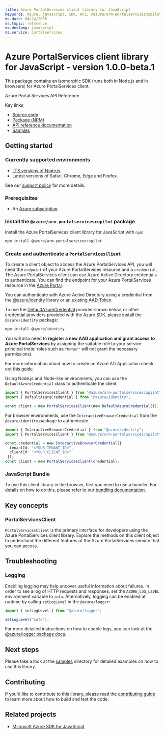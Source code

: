```yaml
---
title: Azure PortalServices client library for JavaScript
keywords: Azure, javascript, SDK, API, @azure/arm-portalservicescopilot, portalservices
ms.date: 04/24/2025
ms.topic: reference
ms.devlang: javascript
ms.service: portalservices
---
```

# Azure PortalServices client library for JavaScript - version 1.0.0-beta.1 


This package contains an isomorphic SDK (runs both in Node.js and in browsers) for Azure PortalServices client.

Azure Portal Services API Reference

Key links:

- [Source code](https://github.com/Azure/azure-sdk-for-js/tree/@azure/arm-portalservicescopilot_1.0.0-beta.1/sdk/portalservices/arm-portalservicescopilot)
- [Package (NPM)](https://www.npmjs.com/package/@azure/arm-portalservicescopilot)
- [API reference documentation](https://learn.microsoft.com/javascript/api/@azure/arm-portalservicescopilot?view=azure-node-preview)
- [Samples](https://github.com/Azure/azure-sdk-for-js/tree/@azure/arm-portalservicescopilot_1.0.0-beta.1/sdk/portalservices/arm-portalservicescopilot/samples)

## Getting started

### Currently supported environments

- [LTS versions of Node.js](https://github.com/nodejs/release#release-schedule)
- Latest versions of Safari, Chrome, Edge and Firefox.

See our [support policy](https://github.com/Azure/azure-sdk-for-js/blob/@azure/arm-portalservicescopilot_1.0.0-beta.1/SUPPORT.md) for more details.

### Prerequisites

- An [Azure subscription][azure_sub].

### Install the `@azure/arm-portalservicescopilot` package

Install the Azure PortalServices client library for JavaScript with `npm`:

```bash
npm install @azure/arm-portalservicescopilot
```

### Create and authenticate a `PortalServicesClient`

To create a client object to access the Azure PortalServices API, you will need the `endpoint` of your Azure PortalServices resource and a `credential`. The Azure PortalServices client can use Azure Active Directory credentials to authenticate.
You can find the endpoint for your Azure PortalServices resource in the [Azure Portal][azure_portal].

You can authenticate with Azure Active Directory using a credential from the [@azure/identity][azure_identity] library or [an existing AAD Token](https://github.com/Azure/azure-sdk-for-js/blob/@azure/arm-portalservicescopilot_1.0.0-beta.1/sdk/identity/identity/samples/AzureIdentityExamples.md#authenticating-with-a-pre-fetched-access-token).

To use the [DefaultAzureCredential][defaultazurecredential] provider shown below, or other credential providers provided with the Azure SDK, please install the `@azure/identity` package:

```bash
npm install @azure/identity
```

You will also need to **register a new AAD application and grant access to Azure PortalServices** by assigning the suitable role to your service principal (note: roles such as `"Owner"` will not grant the necessary permissions).

For more information about how to create an Azure AD Application check out [this guide](https://learn.microsoft.com/azure/active-directory/develop/howto-create-service-principal-portal).

Using Node.js and Node-like environments, you can use the `DefaultAzureCredential` class to authenticate the client.

```ts snippet:ReadmeSampleCreateClient_Node
import { PortalServicesClient } from "@azure/arm-portalservicescopilot";
import { DefaultAzureCredential } from "@azure/identity";

const client = new PortalServicesClient(new DefaultAzureCredential());
```

For browser environments, use the `InteractiveBrowserCredential` from the `@azure/identity` package to authenticate.

```ts snippet:ReadmeSampleCreateClient_Browser
import { InteractiveBrowserCredential } from "@azure/identity";
import { PortalServicesClient } from "@azure/arm-portalservicescopilot";

const credential = new InteractiveBrowserCredential({
  tenantId: "<YOUR_TENANT_ID>",
  clientId: "<YOUR_CLIENT_ID>"
 });
const client = new PortalServicesClient(credential);
```


### JavaScript Bundle
To use this client library in the browser, first you need to use a bundler. For details on how to do this, please refer to our [bundling documentation](https://aka.ms/AzureSDKBundling).

## Key concepts

### PortalServicesClient

`PortalServicesClient` is the primary interface for developers using the Azure PortalServices client library. Explore the methods on this client object to understand the different features of the Azure PortalServices service that you can access.

## Troubleshooting

### Logging

Enabling logging may help uncover useful information about failures. In order to see a log of HTTP requests and responses, set the `AZURE_LOG_LEVEL` environment variable to `info`. Alternatively, logging can be enabled at runtime by calling `setLogLevel` in the `@azure/logger`:

```ts snippet:SetLogLevel
import { setLogLevel } from "@azure/logger";

setLogLevel("info");
```

For more detailed instructions on how to enable logs, you can look at the [@azure/logger package docs](https://github.com/Azure/azure-sdk-for-js/tree/@azure/arm-portalservicescopilot_1.0.0-beta.1/sdk/core/logger).

## Next steps

Please take a look at the [samples](https://github.com/Azure/azure-sdk-for-js/tree/@azure/arm-portalservicescopilot_1.0.0-beta.1/sdk/portalservices/arm-portalservicescopilot/samples) directory for detailed examples on how to use this library.

## Contributing

If you'd like to contribute to this library, please read the [contributing guide](https://github.com/Azure/azure-sdk-for-js/blob/@azure/arm-portalservicescopilot_1.0.0-beta.1/CONTRIBUTING.md) to learn more about how to build and test the code.

## Related projects

- [Microsoft Azure SDK for JavaScript](https://github.com/Azure/azure-sdk-for-js)

[azure_sub]: https://azure.microsoft.com/free/
[azure_portal]: https://portal.azure.com
[azure_identity]: https://github.com/Azure/azure-sdk-for-js/tree/@azure/arm-portalservicescopilot_1.0.0-beta.1/sdk/identity/identity
[defaultazurecredential]: https://github.com/Azure/azure-sdk-for-js/tree/@azure/arm-portalservicescopilot_1.0.0-beta.1/sdk/identity/identity#defaultazurecredential

